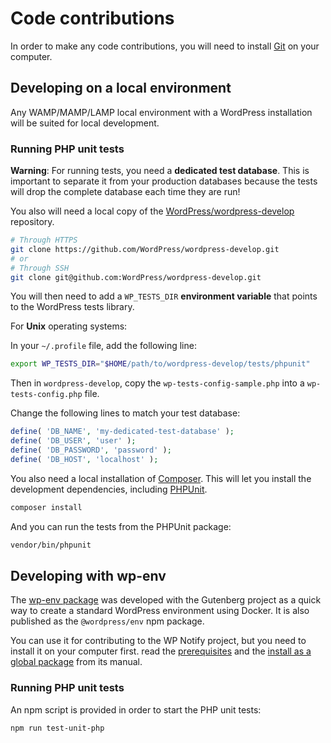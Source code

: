 # Code contributions

In order to make any code contributions, you will need to install [Git](https://git-scm.com/) on your computer.

## Developing on a local environment

Any WAMP/MAMP/LAMP local environment with a WordPress installation will be suited for local development.

### Running PHP unit tests

**Warning**: For running tests, you need a **dedicated test database**. This is important to separate it from your production databases because the tests will drop the complete database each time they are run!

You also will need a local copy of the [WordPress/wordpress-develop](https://github.com/WordPress/wordpress-develop) repository.

```bash
# Through HTTPS
git clone https://github.com/WordPress/wordpress-develop.git
# or
# Through SSH
git clone git@github.com:WordPress/wordpress-develop.git
```

You will then need to add a `WP_TESTS_DIR` **environment variable** that points to the WordPress tests library.

For **Unix** operating systems:

In your `~/.profile` file, add the following line:

```bash
export WP_TESTS_DIR="$HOME/path/to/wordpress-develop/tests/phpunit"
```

Then in `wordpress-develop`, copy the `wp-tests-config-sample.php` into a `wp-tests-config.php` file.

Change the following lines to match your test database:

```php
define( 'DB_NAME', 'my-dedicated-test-database' );
define( 'DB_USER', 'user' );
define( 'DB_PASSWORD', 'password' );
define( 'DB_HOST', 'localhost' );
```

You also need a local installation of [Composer](https://getcomposer.org/doc/00-intro.md). This will let you install the development dependencies, including [PHPUnit](https://phpunit.de/).

```bash
composer install
```

And you can run the tests from the PHPUnit package:

```bash
vendor/bin/phpunit
```

## Developing with wp-env

The [wp-env package](https://developer.wordpress.org/block-editor/packages/packages-env/) was developed with the Gutenberg project as a quick way to create a standard WordPress environment using Docker. It is also published as the `@wordpress/env` npm package.

You can use it for contributing to the WP Notify project, but you need to install it on your computer first. read the [prerequisites](https://developer.wordpress.org/block-editor/packages/packages-env/#prerequisites) and the [install as a global package](https://developer.wordpress.org/block-editor/packages/packages-env/#installation-as-a-global-package) from its manual.

### Running PHP unit tests

An npm script is provided in order to start the PHP unit tests:

```bash
npm run test-unit-php
```
